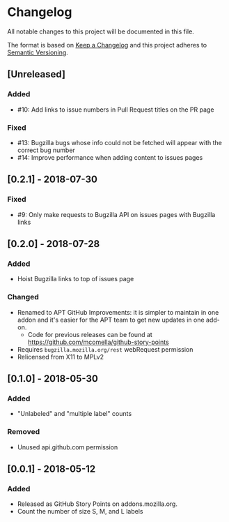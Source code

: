 # Changelog
All notable changes to this project will be documented in this file.

The format is based on [Keep a Changelog](http://keepachangelog.com/en/1.0.0/)
and this project adheres to [Semantic Versioning](http://semver.org/spec/v2.0.0.html).

## [Unreleased]
### Added
- #10: Add links to issue numbers in Pull Request titles on the PR page

### Fixed
- #13: Bugzilla bugs whose info could not be fetched will appear with the
correct bug number
- #14: Improve performance when adding content to issues pages

## [0.2.1] - 2018-07-30
### Fixed
- #9: Only make requests to Bugzilla API on issues pages with Bugzilla links

## [0.2.0] - 2018-07-28
### Added
- Hoist Bugzilla links to top of issues page

### Changed
- Renamed to APT GitHub Improvements: it is simpler to maintain in one addon
and it's easier for the APT team to get new updates in one add-on.
  - Code for previous releases can be found at https://github.com/mcomella/github-story-points
- Requires `bugzilla.mozilla.org/rest` webRequest permission
- Relicensed from X11 to MPLv2

## [0.1.0] - 2018-05-30

### Added
- "Unlabeled" and "multiple label" counts

### Removed
- Unused api.github.com permission

## [0.0.1] - 2018-05-12
### Added
- Released as GitHub Story Points on addons.mozilla.org.
- Count the number of size S, M, and L labels

